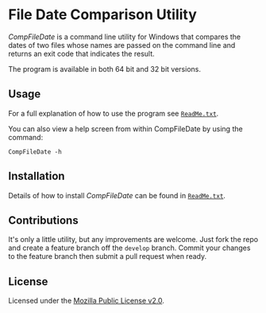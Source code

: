 File Date Comparison Utility
============================

_CompFileDate_ is a command line utility for Windows that compares the dates of two files whose names are passed on the command line and returns an exit code that indicates the result.

The program is available in both 64 bit and 32 bit versions.

Usage
-----

For a full explanation of how to use the program see [`ReadMe.txt`](Docs/ReadMe.txt).

You can also view a help screen from within CompFileDate by using the command:

    CompFileDate -h

Installation
------------

Details of how to install _CompFileDate_ can be found in [`ReadMe.txt`](Docs/ReadMe.txt).

Contributions
-------------

It's only a little utility, but any improvements are welcome. Just fork the repo and create a feature branch off the `develop` branch. Commit your changes to the feature branch then submit a pull request when ready.

License
-------

Licensed under the [Mozilla Public License v2.0](https://mozilla.org/MPL/2.0/).
